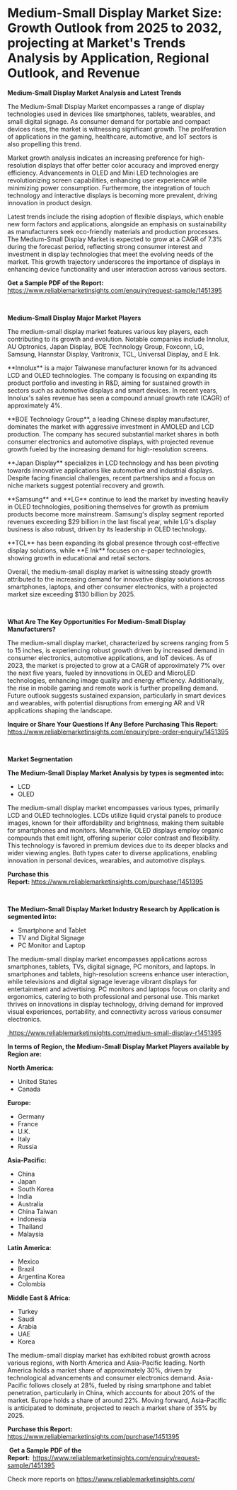 <p><h1>Medium-Small Display Market Size: Growth Outlook from 2025 to 2032, projecting at Market's Trends Analysis by Application, Regional Outlook, and Revenue</h1></p><p><strong>Medium-Small Display Market Analysis and Latest Trends</strong></p>
<p><p>The Medium-Small Display Market encompasses a range of display technologies used in devices like smartphones, tablets, wearables, and small digital signage. As consumer demand for portable and compact devices rises, the market is witnessing significant growth. The proliferation of applications in the gaming, healthcare, automotive, and IoT sectors is also propelling this trend.</p><p>Market growth analysis indicates an increasing preference for high-resolution displays that offer better color accuracy and improved energy efficiency. Advancements in OLED and Mini LED technologies are revolutionizing screen capabilities, enhancing user experience while minimizing power consumption. Furthermore, the integration of touch technology and interactive displays is becoming more prevalent, driving innovation in product design.</p><p>Latest trends include the rising adoption of flexible displays, which enable new form factors and applications, alongside an emphasis on sustainability as manufacturers seek eco-friendly materials and production processes. The Medium-Small Display Market is expected to grow at a CAGR of 7.3% during the forecast period, reflecting strong consumer interest and investment in display technologies that meet the evolving needs of the market. This growth trajectory underscores the importance of displays in enhancing device functionality and user interaction across various sectors.</p></p>
<p><strong>Get a Sample PDF of the Report:&nbsp;</strong> <a href="https://www.reliablemarketinsights.com/enquiry/request-sample/1451395?utm_campaign=2116&utm_medium=2&utm_source=Github&utm_content=ia&utm_term=13022025&utm_id=medium-small-display">https://www.reliablemarketinsights.com/enquiry/request-sample/1451395</a></p>
<p>&nbsp;</p>
<p><strong>Medium-Small Display Major Market Players</strong></p>
<p><p>The medium-small display market features various key players, each contributing to its growth and evolution. Notable companies include Innolux, AU Optronics, Japan Display, BOE Technology Group, Foxconn, LG, Samsung, Hannstar Display, Varitronix, TCL, Universal Display, and E Ink.</p><p>**Innolux** is a major Taiwanese manufacturer known for its advanced LCD and OLED technologies. The company is focusing on expanding its product portfolio and investing in R&D, aiming for sustained growth in sectors such as automotive displays and smart devices. In recent years, Innolux's sales revenue has seen a compound annual growth rate (CAGR) of approximately 4%.</p><p>**BOE Technology Group**, a leading Chinese display manufacturer, dominates the market with aggressive investment in AMOLED and LCD production. The company has secured substantial market shares in both consumer electronics and automotive displays, with projected revenue growth fueled by the increasing demand for high-resolution screens.</p><p>**Japan Display** specializes in LCD technology and has been pivoting towards innovative applications like automotive and industrial displays. Despite facing financial challenges, recent partnerships and a focus on niche markets suggest potential recovery and growth.</p><p>**Samsung** and **LG** continue to lead the market by investing heavily in OLED technologies, positioning themselves for growth as premium products become more mainstream. Samsung's display segment reported revenues exceeding $29 billion in the last fiscal year, while LG's display business is also robust, driven by its leadership in OLED technology.</p><p>**TCL** has been expanding its global presence through cost-effective display solutions, while **E Ink** focuses on e-paper technologies, showing growth in educational and retail sectors.</p><p>Overall, the medium-small display market is witnessing steady growth attributed to the increasing demand for innovative display solutions across smartphones, laptops, and other consumer electronics, with a projected market size exceeding $130 billion by 2025.</p></p>
<p>&nbsp;</p>
<p><strong>What Are The Key Opportunities For Medium-Small Display Manufacturers?</strong></p>
<p><p>The medium-small display market, characterized by screens ranging from 5 to 15 inches, is experiencing robust growth driven by increased demand in consumer electronics, automotive applications, and IoT devices. As of 2023, the market is projected to grow at a CAGR of approximately 7% over the next five years, fueled by innovations in OLED and MicroLED technologies, enhancing image quality and energy efficiency. Additionally, the rise in mobile gaming and remote work is further propelling demand. Future outlook suggests sustained expansion, particularly in smart devices and wearables, with potential disruptions from emerging AR and VR applications shaping the landscape.</p></p>
<p><strong>Inquire or Share Your Questions If Any Before Purchasing This Report:</strong> <a href="https://www.reliablemarketinsights.com/enquiry/pre-order-enquiry/1451395?utm_campaign=2116&utm_medium=2&utm_source=Github&utm_content=ia&utm_term=13022025&utm_id=medium-small-display">https://www.reliablemarketinsights.com/enquiry/pre-order-enquiry/1451395</a></p>
<p>&nbsp;</p>
<p><strong>Market Segmentation</strong></p>
<p><strong>The Medium-Small Display Market Analysis by types is segmented into:</strong></p>
<p><ul><li>LCD</li><li>OLED</li></ul></p>
<p><p>The medium-small display market encompasses various types, primarily LCD and OLED technologies. LCDs utilize liquid crystal panels to produce images, known for their affordability and brightness, making them suitable for smartphones and monitors. Meanwhile, OLED displays employ organic compounds that emit light, offering superior color contrast and flexibility. This technology is favored in premium devices due to its deeper blacks and wider viewing angles. Both types cater to diverse applications, enabling innovation in personal devices, wearables, and automotive displays.</p></p>
<p><strong>Purchase this Report:&nbsp;</strong><a href="https://www.reliablemarketinsights.com/purchase/1451395?utm_campaign=2116&utm_medium=2&utm_source=Github&utm_content=ia&utm_term=13022025&utm_id=medium-small-display">https://www.reliablemarketinsights.com/purchase/1451395</a></p>
<p>&nbsp;</p>
<p><strong>The Medium-Small Display Market Industry Research by Application is segmented into:</strong></p>
<p><ul><li>Smartphone and Tablet</li><li>TV and Digital Signage</li><li>PC Monitor and Laptop</li></ul></p>
<p><p>The medium-small display market encompasses applications across smartphones, tablets, TVs, digital signage, PC monitors, and laptops. In smartphones and tablets, high-resolution screens enhance user interaction, while televisions and digital signage leverage vibrant displays for entertainment and advertising. PC monitors and laptops focus on clarity and ergonomics, catering to both professional and personal use. This market thrives on innovations in display technology, driving demand for improved visual experiences, portability, and connectivity across various consumer electronics.</p></p>
<p><a href="https://www.reliablemarketinsights.com/medium-small-display-r1451395?utm_campaign=2116&utm_medium=2&utm_source=Github&utm_content=ia&utm_term=13022025&utm_id=medium-small-display">&nbsp;https://www.reliablemarketinsights.com/medium-small-display-r1451395</a></p>
<p><strong>In terms of Region, the Medium-Small Display Market Players available by Region are:</strong></p>
<p>
    <p> <strong> North America: </strong>
        <ul>
            <li>United States</li>
            <li>Canada</li>
        </ul>
        </p> 
    <p> <strong> Europe: </strong>
        <ul>
            <li>Germany</li>
            <li>France</li>
            <li>U.K.</li>
            <li>Italy</li>
            <li>Russia</li>
        </ul>
        </p> 
    <p> <strong> Asia-Pacific: </strong>
        <ul>
            <li>China</li>
            <li>Japan</li>
            <li>South Korea</li>
            <li>India</li>
            <li>Australia</li>
            <li>China Taiwan</li>
            <li>Indonesia</li>
            <li>Thailand</li>
            <li>Malaysia</li>
        </ul>
        </p> 
    <p> <strong> Latin America: </strong>
        <ul>
            <li>Mexico</li>
            <li>Brazil</li>
            <li>Argentina Korea</li>
            <li>Colombia</li>
        </ul>
        </p> 
    <p> <strong> Middle East & Africa: </strong>
        <ul>
            <li>Turkey</li>
            <li>Saudi</li>
            <li>Arabia</li>
            <li>UAE</li>
            <li>Korea</li>
        </ul>
    </p>
    </p>
<p><p>The medium-small display market has exhibited robust growth across various regions, with North America and Asia-Pacific leading. North America holds a market share of approximately 30%, driven by technological advancements and consumer electronics demand. Asia-Pacific follows closely at 28%, fueled by rising smartphone and tablet penetration, particularly in China, which accounts for about 20% of the market. Europe holds a share of around 22%. Moving forward, Asia-Pacific is anticipated to dominate, projected to reach a market share of 35% by 2025.</p></p>
<p><strong>Purchase this Report: </strong><a href="https://www.reliablemarketinsights.com/purchase/1451395?utm_campaign=2116&utm_medium=2&utm_source=Github&utm_content=ia&utm_term=13022025&utm_id=medium-small-display">https://www.reliablemarketinsights.com/purchase/1451395</a></p>
<p>&nbsp;<strong>Get a Sample PDF of the Report:&nbsp;&nbsp;</strong><a href="https://www.reliablemarketinsights.com/enquiry/request-sample/1451395?utm_campaign=2116&utm_medium=2&utm_source=Github&utm_content=ia&utm_term=13022025&utm_id=medium-small-display">https://www.reliablemarketinsights.com/enquiry/request-sample/1451395</a></p>
<p><strong></strong></p>
<p>Check more reports on <a href="https://www.reliablemarketinsights.com/?utm_campaign=2116&utm_medium=2&utm_source=Github&utm_content=ia&utm_term=13022025&utm_id=medium-small-display">https://www.reliablemarketinsights.com/</a></p>
